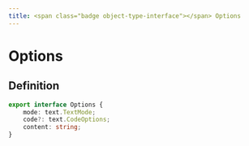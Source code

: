 ```yaml
---
title: <span class="badge object-type-interface"></span> Options
---
```

# <span class="badge object-type-interface"></span> Options

## Definition

```typescript
export interface Options {
	mode: text.TextMode;
	code?: text.CodeOptions;
	content: string;
}

```
